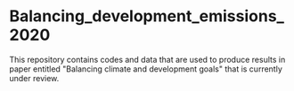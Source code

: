 # Balancing_development_emissions_2020

This repository contains codes and data that are used to produce results in paper entitled "Balancing climate and development goals" that is currently under review. 
